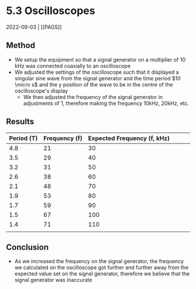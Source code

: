 # 5.3 Oscilloscopes
2022-09-03 | [[PAGS]]

## Method
- We setup the equipment so that a signal generator on a multiplier of 10 kHz was connected coaxially to an oscilloscope
- We adjusted the settings of the oscilloscope such that it displayed a singular sine wave from the signal generator and the time period $10 \micro s$ and the y position of the wave to be in the centre of the oscilloscope's display 
	- We then adjusted the frequency of the signal generator in adjustments of 1, therefore making the frequency 10kHz, 20kHz, etc.

## Results
| Period (T) | Frequency (f) | Expected Frequency (f, kHz) |     |     |     |
| ---------- | ------------- | --------------------------- | --- | --- | --- |
| 4.8        | 21            | 30                          |     |     |     |
| 3.5        | 29            | 40                          |     |     |     |
| 3.2        | 31            | 50                          |     |     |     |
| 2.6        | 38            | 60                          |     |     |     |
| 2.1        | 48            | 70                          |     |     |     |
| 1.9        | 53            | 80                          |     |     |     |
| 1.7        | 59            | 90                          |     |     |     |
| 1.5        | 67            | 100                         |     |     |     |
| 1.4        | 71            | 110                         |     |     |     |
|            |               |                             |     |     |     |
## Conclusion
- As we increased the frequency on the signal generator, the frequency we calculated on the oscilloscope got further and further away from the expected value set on the signal generator, therefore we believe that the signal generator was inaccurate
